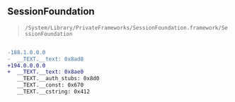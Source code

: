 ## SessionFoundation

> `/System/Library/PrivateFrameworks/SessionFoundation.framework/SessionFoundation`

```diff

-188.1.0.0.0
-  __TEXT.__text: 0x8ad8
+194.0.0.0.0
+  __TEXT.__text: 0x8ae0
   __TEXT.__auth_stubs: 0x8d0
   __TEXT.__const: 0x670
   __TEXT.__cstring: 0x412

```
